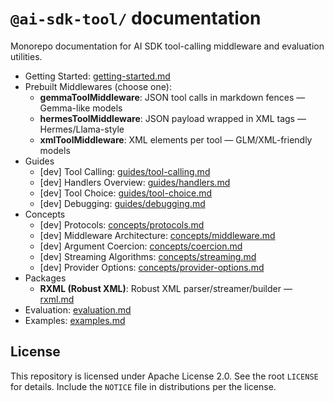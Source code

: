 # `@ai-sdk-tool/` documentation

Monorepo documentation for AI SDK tool-calling middleware and evaluation utilities.

- Getting Started: [getting-started.md](getting-started.md)
- Prebuilt Middlewares (choose one):
  - **gemmaToolMiddleware**: JSON tool calls in markdown fences — Gemma-like models
  - **hermesToolMiddleware**: JSON payload wrapped in XML tags — Hermes/Llama-style
  - **xmlToolMiddleware**: XML elements per tool — GLM/XML-friendly models
- Guides
  - [dev] Tool Calling: [guides/tool-calling.md](guides/tool-calling.md)
  - [dev] Handlers Overview: [guides/handlers.md](guides/handlers.md)
  - [dev] Tool Choice: [guides/tool-choice.md](guides/tool-choice.md)
  - [dev] Debugging: [guides/debugging.md](guides/debugging.md)
- Concepts
  - [dev] Protocols: [concepts/protocols.md](concepts/protocols.md)
  - [dev] Middleware Architecture: [concepts/middleware.md](concepts/middleware.md)
  - [dev] Argument Coercion: [concepts/coercion.md](concepts/coercion.md)
  - [dev] Streaming Algorithms: [concepts/streaming.md](concepts/streaming.md)
  - [dev] Provider Options: [concepts/provider-options.md](concepts/provider-options.md)
- Packages
  - **RXML (Robust XML)**: Robust XML parser/streamer/builder — [rxml.md](rxml.md)
- Evaluation: [evaluation.md](evaluation.md)
- Examples: [examples.md](examples.md)

## License

This repository is licensed under Apache License 2.0. See the root `LICENSE` for details. Include the `NOTICE` file in distributions per the license.
